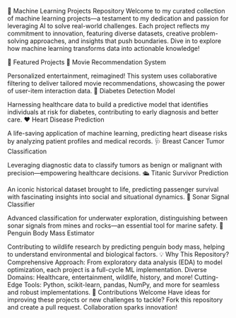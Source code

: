 🚀 Machine Learning Projects Repository
Welcome to my curated collection of machine learning projects—a testament to my dedication and passion for leveraging AI to solve real-world challenges. Each project reflects my commitment to innovation, featuring diverse datasets, creative problem-solving approaches, and insights that push boundaries. Dive in to explore how machine learning transforms data into actionable knowledge!

🌟 Featured Projects
🎥 Movie Recommendation System

Personalized entertainment, reimagined! This system uses collaborative filtering to deliver tailored movie recommendations, showcasing the power of user-item interaction data.
🔬 Diabetes Detection Model

Harnessing healthcare data to build a predictive model that identifies individuals at risk for diabetes, contributing to early diagnosis and better care.
❤️ Heart Disease Prediction

A life-saving application of machine learning, predicting heart disease risks by analyzing patient profiles and medical records.
🩺 Breast Cancer Tumor Classification

Leveraging diagnostic data to classify tumors as benign or malignant with precision—empowering healthcare decisions.
🛳️ Titanic Survivor Prediction

An iconic historical dataset brought to life, predicting passenger survival with fascinating insights into social and situational dynamics.
🌊 Sonar Signal Classifier

Advanced classification for underwater exploration, distinguishing between sonar signals from mines and rocks—an essential tool for marine safety.
🐧 Penguin Body Mass Estimator

Contributing to wildlife research by predicting penguin body mass, helping to understand environmental and biological factors.
💡 Why This Repository?
Comprehensive Approach: From exploratory data analysis (EDA) to model optimization, each project is a full-cycle ML implementation.
Diverse Domains: Healthcare, entertainment, wildlife, history, and more!
Cutting-Edge Tools: Python, scikit-learn, pandas, NumPy, and more for seamless and robust implementations.
🤝 Contributions Welcome
Have ideas for improving these projects or new challenges to tackle? Fork this repository and create a pull request. Collaboration sparks innovation!
